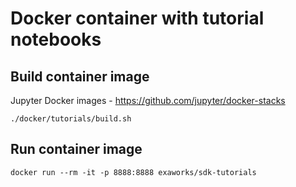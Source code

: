 # Docker container with tutorial notebooks

## Build container image

Jupyter Docker images - https://github.com/jupyter/docker-stacks 

```shell
./docker/tutorials/build.sh
```

## Run container image

```shell
docker run --rm -it -p 8888:8888 exaworks/sdk-tutorials
```

